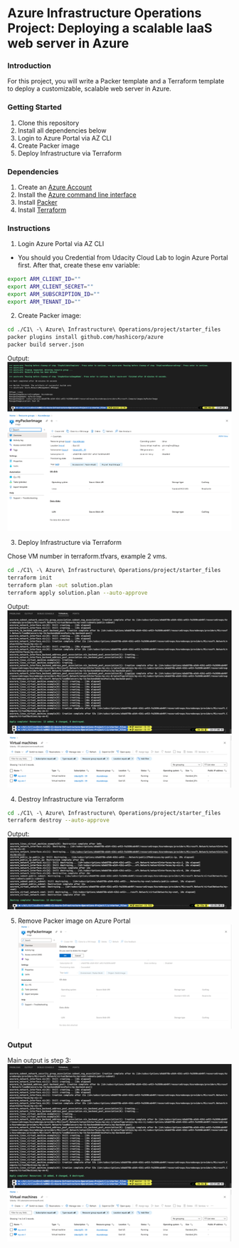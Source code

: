 # Azure Infrastructure Operations Project: Deploying a scalable IaaS web server in Azure

### Introduction
For this project, you will write a Packer template and a Terraform template to deploy a customizable, scalable web server in Azure.

### Getting Started
1. Clone this repository
2. Install all dependencies below
3. Login to Azure Portal via AZ CLI
4. Create Packer image
5. Deploy Infrastructure via Terraform

### Dependencies
1. Create an [Azure Account](https://portal.azure.com) 
2. Install the [Azure command line interface](https://docs.microsoft.com/en-us/cli/azure/install-azure-cli?view=azure-cli-latest)
3. Install [Packer](https://www.packer.io/downloads)
4. Install [Terraform](https://www.terraform.io/downloads.html)

### Instructions
1. Login Azure Portal via AZ CLI

- You should you Credential from Udacity Cloud Lab to login Azure Portal first. After that, create these env variable:
```bash
export ARM_CLIENT_ID=""
export ARM_CLIENT_SECRET=""
export ARM_SUBSCRIPTION_ID=""
export ARM_TENANT_ID=""
```

2. Create Packer image:
```bash
cd ./C1\ -\ Azure\ Infrastructure\ Operations/project/starter_files
packer plugins install github.com/hashicorp/azure
packer build server.json 
```
Output:
![alt text](image.png)
![alt text](image-1.png)

3. Deploy Infrastructure via Terraform

Chose VM number in terraform.tfvars, example 2 vms.
```bash
cd ./C1\ -\ Azure\ Infrastructure\ Operations/project/starter_files
terraform init
terraform plan -out solution.plan
terraform apply solution.plan --auto-approve
```
Output:
![alt text](image-2.png)
![alt text](image-3.png)

4. Destroy Infrastructure via Terraform
```bash
cd ./C1\ -\ Azure\ Infrastructure\ Operations/project/starter_files
terraform destroy --auto-approve
```
Output:
![alt text](image-5.png)

5. Remove Packer image on Azure Portal
![alt text](image-4.png)

### Output
Main output is step 3:
![alt text](image-2.png)
![alt text](image-3.png)

